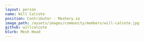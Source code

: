 ```yaml
---
layout: person
name: Will Calcote
position: Contributor - Meshery.io
image_path: /assets/images/community/members/will-calcote.jpg
github: willcalcote
blurb: Mesh Head
---
```

